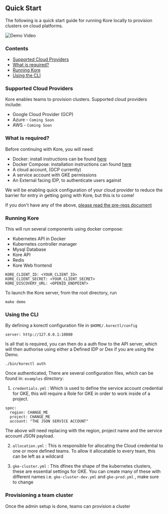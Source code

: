 ## **Quick Start**

The following is a quick start guide for running Kore locally to provision clusters on cloud platforms.

![Demo Video](images/demo.gif)

### Contents
- [Supported Cloud Providers](#supported-cloud-providers)
- [What is required?](#what-is-required)
- [Running Kore](#running-kore)
- [Using the CLI](#using-the-cli)

### Supported Cloud Providers

Kore enables teams to provision clusters. Supported cloud providers include:

+ Google Cloud Provider (GCP)
+ Azure - `Coming Soon`
+ AWS - `Coming Soon`

### What is required?

Before continuing with Kore, you will need:
+ Docker: install instructions can be found [here](https://docs.docker.com/install/)
+ Docker Compose: installation instructions can found [here](https://docs.docker.com/compose/install/)
+ A cloud account, (GCP currently)
+ A service account with GKE permissions
+ An External facing IDP, to authenticate users against

We will be enabling quick configuration of your cloud provider to reduce the barrier for entry in getting going with Kore, but this is to come!

If you don't have any of the above, [please read the pre-reqs document](pre-reqs.md)

### Running Kore

This will run several components using docker compose:

+ Kubernetes API in Docker
+ Kubernetes controller manager
+ Mysql Database
+ Kore API
+ Redis
+ Kore Web frontend

```shell
KORE_CLIENT_ID: <YOUR_CLIENT_ID>
KORE_CLIENT_SECRET: <YOUR_CLIENT_SECRET>
KORE_DISCOVERY_URL: <OPENID_ENDPOINT>
```

To launch the Kore server, from the root directory, run

```shell
make demo
```

### Using the CLI

By defining a korectl configuration file in `$HOME/.korectl/config`

```
server: http://127.0.0.1:10080
```

Is all that is required, you can then do a auth flow to the API server, which will then authorise using either a Defined IDP or Dex if you are using the Demo.

```
./bin/korectl auth
```

Once authenticated, There are several configuration files, which can be found in: `examples` directory:

1. `credentials.yml` : Which is used to define the service account credential for GKE, this will require a Role for GKE in order to work inside of a project.
```
spec:
  region: CHANGE_ME
  project: CHANGE_ME
  account: "THE JSON SERVICE ACCOUNT"
```

The above will need replacing with the region, project name and the service account JSON payload.

2. `allocation.yml` : This is responsible for allocating the Cloud credential to one or more defined teams. To allow it allocatable to every team, this can be left as a wildcard

3. `gke-cluster.yml` : This dfines the shape of the kubernetes clusters, these are essential settings for GKE. You can create many of these with different names i.e. `gke-cluster-dev.yml` and `gke-prod.yml` , make sure to change


### Provisioning a team cluster

Once the admin setup is done, teams can provision a cluster
